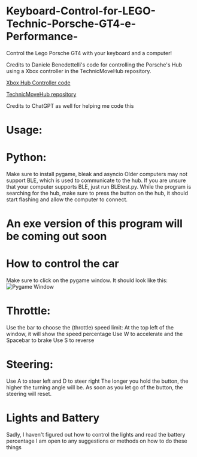 # Keyboard-Control-for-LEGO-Technic-Porsche-GT4-e-Performance-
Control the Lego Porsche GT4 with your keyboard and a computer!

Credits to Daniele Benedettelli's code for controlling the Porsche's Hub using a Xbox controller in the TechnicMoveHub repository. 

[Xbox Hub Controller code](https://github.com/DanieleBenedettelli/TechnicMoveHub/blob/main/LEGO%20Technic%2042176%20XBOX%20RC.py)

[TechnicMoveHub repository](https://github.com/DanieleBenedettelli/TechnicMoveHub/tree/main)

Credits to ChatGPT as well for helping me code this

# Usage: 

# Python:

Make sure to install pygame, bleak and asyncio
Older computers may not support BLE, which is used to communicate to the hub. If you are unsure that your computer supports BLE, just run BLEtest.py.
While the program is searching for the hub, make sure to press the button on the hub, it should start flashing and allow the computer to connect.

# An exe version of this program will be coming out soon

# How to control the car
Make sure to click on the pygame window.
It should look like this:
![Pygame Window](assets/PygameExample.jpg)

# Throttle:

Use the bar to choose the (throttle) speed limit:
At the top left of the window, it will show the speed percentage
Use W to accelerate and the Spacebar to brake
Use S to reverse

# Steering:

Use A to steer left and D to steer right
The longer you hold the button, the higher the turning angle will be. 
As soon as you let go of the button, the steering will reset.

# Lights and Battery

Sadly, I haven't figured out how to control the lights and read the battery percentage
I am open to any suggestions or methods on how to do these things


